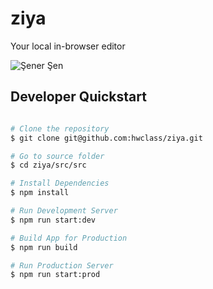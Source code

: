 # ziya
Your local in-browser editor

![Şener Şen](http://i68.tinypic.com/e3gqe.jpg)

## Developer Quickstart
```bash

# Clone the repository
$ git clone git@github.com:hwclass/ziya.git

# Go to source folder
$ cd ziya/src/src

# Install Dependencies
$ npm install

# Run Development Server
$ npm run start:dev

# Build App for Production
$ npm run build

# Run Production Server
$ npm run start:prod

```
